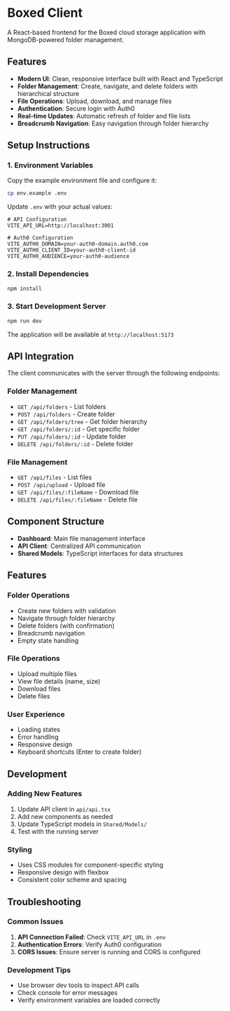 # Boxed Client

A React-based frontend for the Boxed cloud storage application with MongoDB-powered folder management.

## Features

- **Modern UI**: Clean, responsive interface built with React and TypeScript
- **Folder Management**: Create, navigate, and delete folders with hierarchical structure
- **File Operations**: Upload, download, and manage files
- **Authentication**: Secure login with Auth0
- **Real-time Updates**: Automatic refresh of folder and file lists
- **Breadcrumb Navigation**: Easy navigation through folder hierarchy

## Setup Instructions

### 1. Environment Variables

Copy the example environment file and configure it:

```bash
cp env.example .env
```

Update `.env` with your actual values:

```env
# API Configuration
VITE_API_URL=http://localhost:3001

# Auth0 Configuration
VITE_AUTH0_DOMAIN=your-auth0-domain.auth0.com
VITE_AUTH0_CLIENT_ID=your-auth0-client-id
VITE_AUTH0_AUDIENCE=your-auth0-audience
```

### 2. Install Dependencies

```bash
npm install
```

### 3. Start Development Server

```bash
npm run dev
```

The application will be available at `http://localhost:5173`

## API Integration

The client communicates with the server through the following endpoints:

### Folder Management

- `GET /api/folders` - List folders
- `POST /api/folders` - Create folder
- `GET /api/folders/tree` - Get folder hierarchy
- `GET /api/folders/:id` - Get specific folder
- `PUT /api/folders/:id` - Update folder
- `DELETE /api/folders/:id` - Delete folder

### File Management

- `GET /api/files` - List files
- `POST /api/upload` - Upload file
- `GET /api/files/:fileName` - Download file
- `DELETE /api/files/:fileName` - Delete file

## Component Structure

- **Dashboard**: Main file management interface
- **API Client**: Centralized API communication
- **Shared Models**: TypeScript interfaces for data structures

## Features

### Folder Operations

- Create new folders with validation
- Navigate through folder hierarchy
- Delete folders (with confirmation)
- Breadcrumb navigation
- Empty state handling

### File Operations

- Upload multiple files
- View file details (name, size)
- Download files
- Delete files

### User Experience

- Loading states
- Error handling
- Responsive design
- Keyboard shortcuts (Enter to create folder)

## Development

### Adding New Features

1. Update API client in `api/api.tsx`
2. Add new components as needed
3. Update TypeScript models in `Shared/Models/`
4. Test with the running server

### Styling

- Uses CSS modules for component-specific styling
- Responsive design with flexbox
- Consistent color scheme and spacing

## Troubleshooting

### Common Issues

1. **API Connection Failed**: Check `VITE_API_URL` in `.env`
2. **Authentication Errors**: Verify Auth0 configuration
3. **CORS Issues**: Ensure server is running and CORS is configured

### Development Tips

- Use browser dev tools to inspect API calls
- Check console for error messages
- Verify environment variables are loaded correctly
